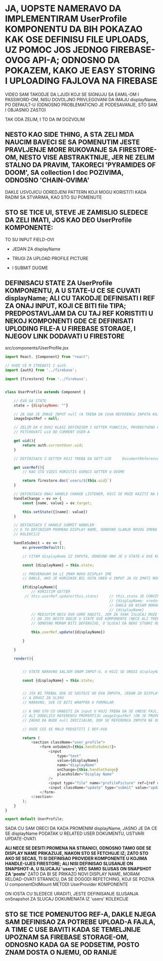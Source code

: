 # JA, UOPSTE NAMERAVO DA IMPLEMENTIRAM UserProfile KOMPONENTU DA BIH POKAZAO KAK OSE DEFINISU FILE UPLOADS, UZ POMOC JOS JEDNOG FIREBASE-OVOG API-A; ODNOSNO DA POKAZEM, KAKO JE EASY STORING I UPLOADING FAJLOVA NA FIREBASE

VIDEO SAM TAKODJE DA LJUDI KOJI SE SIGNUJU SA EAMIL-OM I PASSWORD-OM, NISU DOVOLJNO PRIVLEGOVANI DA IMAJU displayName, PO DEFAULT-U (ODNOSNO PROBLEMATICNO JE PODESAVANJE, STO SAM I OBJASNIO ZASTO)

TAK ODA ZELIM, I TO DA IM DOZVOLIM

## NESTO KAO SIDE THING, A STA ZELI MDA NAUCIM BAVECI SE SA POMENUTIM JESTE PRAVLJENJE MORE RUKOVANJE SA FIRESTORE-OM, NESTO VISE ABSTRAKTNIJE, JER NE ZELIM STALNO DA PRAVIM, TAKORECI 'PYRAMIDES OF DOOM', SA collection I doc POZIVIMA, ODNOSNO 'CHAIN-OVIMA'

DAKLE USVOJICU ODREDJENI PATTERN KOJI MOGU KORISTITI KADA RADIM SA STVARIMA, KAO STO SU POMENUTE

## STO SE TICE UI, STEVE JE ZAMISLIO SLEDECE DA ZELI IMATI, JOS KAO DEO UserProfile KOMPONENTE:

TO SU INPUT FIELD-OVI

- JEDAN ZA displayName

- TRUGI ZA UPLOAD PROFILE PICTURE

- I SUBMIT DUGME


## DEFINISACU STATE ZA UserProfile KOMPONENTU, A U STATE-U CE SE CUVATI displayName; ALI CU TAKODJE DEFINISATI I REF ZA ONAJ INPUT, KOJI CE BITI file TIPA; PREDPOSTAVLJAM DA CU TAJ REF KORISTITI U NEKOJ KOMPONENTI GDE CE DEFINISATI UPLODING FILE-A U FIREBASE STORAGE, I NJEGOV LINK DODAVATI U FIRESTORE

src/components/UserProfile.jsx

```javascript
import React, {Component} from "react";

// OVDE CE M ITREBATI I auth
import {auth} from '../firebase';

import {firestore} from '../firebase';


class UserProfile extends Component {

    // EVO GA STATE
    state = {displayName: ""}

    // ZA SAD JE IMAGE INPUT null (A TREBA DA CUVA REFERENCU INPUTA KOJI JE type="file")
    imageInputRef = null;

    // ZELIM DA U OVOJ KLASI DEFINISEM I GETTER FUNKCIJU, PRVENSTVENO ONU FUKNCIJU KOJA CE
    // FETCHOVATI uid OD CURRENT USER-A

    get uid(){
        return auth.currentUser.uid;
    }

    // DEFINISACU I GETTER KOJI TREBA DA GETT-UJE     DocumentReference         INSTANCU

    get userRef(){
        // KAO STO VIDIS KORISTIS GORNJI GETTER U OVOME

        return firestore.doc(`users/${this.uid}`)
    }

    // DEFINISACU ONAJ HANDLE CHANGE LISTENER, KOJI SE MOZE KAZITI NA BILO KOJI INPUT
    handleChange = ev => {
        const {name, value} = ev.target;

        this.setState({[name]: value})
    }

    // DEFINISACU I HANDLE SUBMIT HANDLER
    // E TU DEFINISEM PROMENU DISPLAY NAME, ODNOSNO SLANJE NOVOG IMENA U DOKUMENT U 'users'
    // KOLEKCIJI

    handleSubmit = ev => {
        ev.preventDefault();

        // CITAM displayName IZ INPUTA, ODNOSNO ONO JE U STATE-U OVE KOMPONENTE

        const {displayName} = this.state;

        // PROVERAVAM DA LI IMAM NOVO DISPLAY IME
        // DAKLE, AKO JE KORISNIK BIL OSTA UNEO U INPUT JA CU IMATI NOVO IME

        if(displayName){
            // KORISTIM GETTER
         // this.userRef.update(this.state)     // this.state JE CONVINIENT POSTO SAM OVDE ZELO DA DEFINISEM 
                                                // {displayName: vrednsot}
                                                // DAKLE DA NISAM MORAO PISTAI {displayName: displayName} ILI 
                                                // {displayName}
            // MEDJUTIM NECU OVO GORE RADITI, JER ZA SVAK ISLUCAJ MOZE SE DESITI
            // DA JOS NESTO DODJE U STATE OVE KOMPONENTE (NECE ALI TREBA PAZITI)
            // ODNOSNO MORAM BITI DEFENSIVE, U SLUCAJ DA NEKE STVARI ODLUCI MDA PROMENIM KASNIJE

            this.userRef.update({displayName})

        }

    }

    render(){


        // STATE NARAVNO SALJEM ONOM INPUT-U, U KOJI SE UNOSI displayName

        const {displayName} = this.state;


        // JSX BI TREBAL ODA SE SASTOJI OD DVA INPUTA, JEDAN ZA DISPLAY NAME
        // A DRUGI ZA SLIKU
        // NARAVNO, SVE CE BITI WRAPPED U FORMULAR

        // A ONO STO CU URADITI ZA input U KOJI TREBA DA SE UNESE FAJL, JESTE DA CU KREIRATI REF
        // ALI DODELICU REFERENCU PROPERTIJU imageInputRef (ON JE PROPERTI UserProfile INSTANCE, KOJEG SAM
        // ZADAO DA BUDE null INICIJALNO, DOK SE REFERENCA INPUTA NE DODELI)

        // OVDE CES SE MALO PODSETITI I REF-OVA

        return (
            <section className="user_profile">
                <form onSubmit={this.handleSubmit}>
                    <input
                        type="text"
                        value={displayName}
                        name="displayName"
                        onChange={this.handleChange}
                        placeholder="Display Name"
                    />
                    <input type="file" name="profilePicture" ref={ref => this.imageInputRef = ref}/>
                    <input className="update" type="submit" value="update"/>
                </form>
            </section>
        );
    }
}

export default UserProfile;
```

SADA CU SAM ORECI DA KADA PROMENIM displayName, JASNO JE DA CE SE displayName PODATAK U RELATED USER DOKUMENTU, USTVARI UPDATE-OVATI

**ALI NECE SE DESITI PROMENA NA STRANICI, ODNOSNO TAMO GDE SE DISPLAY NAME PRIKAZUJE, NAKON STO SE FETCHUJE IZ; ZATO STO AKO SE SECAS, TI SI DEFINISAO PROVIDER KOMPONENTE U KOJIMA HANDLE-UJES FIRESTORE; ALI NISI DEFINISAO SLUSANJE ON SNAPSHOT-A, U SLUCAJU 'users'; VEC SAMO SLUSAS ON SNAPSHOT ZA 'posts'** ZATO DA BI SE PRIKAZO NOVI DISPLAY NAME, MORAM RELOAD-OVATI STRANICU, DA SE DOGODI REFETCHING, KOJI SE POZIVA U componentDidMount METODI UserProvider KOMPONENTE

ON IOSTA CU SLEDECE URADITI, JESTE DEFINISANJE SLUSANJA onSnapshot ZA SLUCAJ DOKUMENATA IZ 'users' KOLEKCIJE

## STO SE TICE POMENUTOG REF-A, DAKLE NJEGA SAM DEFINISAO ZA POTREBE UPLOAD-A FAJLA, A TIME C USE BAVITI KADA SE TEMELJNIJE UPOZNAM SA FIREBASE STORAGE-OM, ODNOSNO KADA GA SE PODSETIM, POSTO ZNAM DOSTA O NJEMU, OD RANIJE
